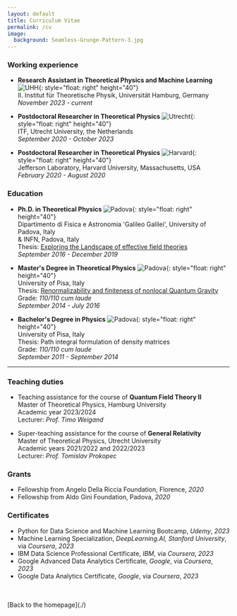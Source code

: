 ```yaml
---
layout: default
title: Curriculum Vitae
permalink: /cv
image:
  background: Seamless-Grunge-Pattern-3.jpg
---
```



### Working experience

*   **Research Assistant in Theoretical Physics and Machine Learning** ![UHH](assets/hamburg.png){: style="float: right" height="40"} \
    II. Institut für Theoretische Physik, Universität Hamburg, Germany \
    _November 2023 - current_ 
    
*   **Postdoctoral Researcher in Theoretical Physics** ![Utrecht](assets/utrecht.png){: style="float: right" height="40"} \
    ITF, Utrecht University, the Netherlands \
    _September 2020 - October 2023_ 

*   **Postdoctoral Researcher in Theoretical Physics** ![Harvard](assets/harvard.png){: style="float: right" height="40"} \
    Jefferson Laboratory, Harvard University, Massachusetts, USA \
    _February 2020 - August 2020_ 


### Education

*   **Ph.D. in Theoretical Physics** ![Padova](assets/padova.jpeg){: style="float: right" height="40"} \
    Dipartimento di Fisica e Astronomia 'Galileo Galilei', University of Padova, Italy \
    & INFN, Padova, Italy \
    Thesis: [Exploring the Landscape of effective field theories](https://arxiv.org/pdf/1912.08935.pdf)\
    _September 2016 - December 2019_ 

*   **Master's Degree in Theoretical Physics** ![Padova](assets/pisa.jpeg){: style="float: right" height="40"} \
    University of Pisa, Italy \
    Thesis: [Renormalizability and finiteness of nonlocal Quantum Gravity](https://etd.adm.unipi.it/theses/available/etd-06202016-152710/unrestricted/Renormalizability_and_finiteness_of_nonlocal_quantum_gravity.pdf)\
    Grade: _110/110 cum laude_ \
    _September 2014 - July 2016_

*   **Bachelor's Degree in Physics** ![Padova](assets/pisa.jpeg){: style="float: right" height="40"} \
    University of Pisa, Italy \
    Thesis: Path integral formulation of density matrices\
    Grade: _110/110 cum laude_ \
    _September 2011 - September 2014_ 

---

### Teaching duties

*   Teaching assistance for the course of **Quantum Field Theory II** \
    Master of Theoretical Physics, Hamburg University \
    Academic year 2023/2024 \
    Lecturer: _Prof. Timo Weigand_

*   Super-teaching assistance for the course of **General Relativity** \
    Master of Theoretical Physics, Utrecht University \
    Academic years 2021/2022 and 2022/2023 \
    Lecturer: _Prof. Tomislav Prokopec_

### Grants

*   Fellowship from Angelo Della Riccia Foundation, Florence, _2020_
*   Fellowship from Aldo Gini Foundation, Padova, _2020_

### Certificates

*   Python for Data Science and Machine Learning Bootcamp, _Udemy_, _2023_
*   Machine Learning Specialization, _DeepLearning.AI, Stanford University_, via _Coursera_, _2023_
*   IBM Data Science Professional Certificate, _IBM_, via _Coursera_, _2023_
*   Google Advanced Data Analytics Certificate, _Google_, via _Coursera_, _2023_
*   Google Data Analytics Certificate, _Google_, via _Coursera_, _2023_


<br/>
<br/>
[Back to the homepage](./)
